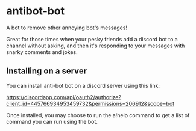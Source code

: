 # antibot-bot
A bot to remove other annoying bot's messages!

Great for those times when your pesky friends add a discord bot to a channel without asking, and then it's responding to your messages with snarky comments and jokes.

## Installing on a server
You can install anti-bot bot on a discord server using this link:

https://discordapp.com/api/oauth2/authorize?client_id=445766934953459732&permissions=206912&scope=bot

Once installed, you may choose to run the a!help command to get a list of command you can run using the bot.
